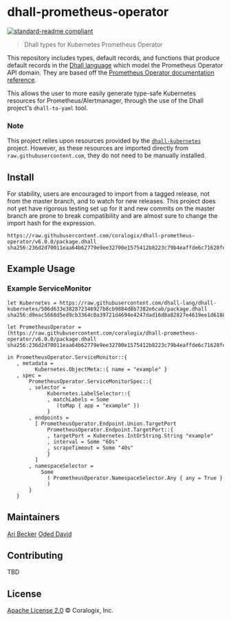 # dhall-prometheus-operator
[![standard-readme compliant](https://img.shields.io/badge/readme%20style-standard-brightgreen.svg?style=flat-square)](https://github.com/RichardLitt/standard-readme)

> Dhall types for Kubernetes Prometheus Operator

This repository includes types, default records, and functions that produce default records in the [Dhall language](https://github.com/dhall-lang/dhall-lang) which model the Prometheus Operator API domain. They are based off the [Prometheus Operator documentation reference](https://github.com/coreos/prometheus-operator/blob/master/Documentation/api.md).

This allows the user to more easily generate type-safe Kubernetes resources for Prometheus/Alertmanager, through the use of the Dhall project's `dhall-to-yaml` tool.

### Note
This project relies upon resources provided by the [`dhall-kubernetes`](https://github.com/dhall-lang/dhall-kubernetes) project. However, as these resources are imported directly from `raw.githubusercontent.com`, they do not need to be manually installed.

## Install
For stability, users are encouraged to import from a tagged release, not from the master branch, and to watch for new releases. This project does not yet have rigorous testing set up for it and new commits on the master branch are prone to break compatibility and are almost sure to change the import hash for the expression.
```
https://raw.githubusercontent.com/coralogix/dhall-prometheus-operator/v6.0.0/package.dhall sha256:236d2d70011eaa64b62779e9ee32700e1575412b8223c79b4eaffde6c71628fe
```

## Example Usage
### Example ServiceMonitor
```dhall
let Kubernetes = https://raw.githubusercontent.com/dhall-lang/dhall-kubernetes/506d633e382872346927b8cb9884d8b7382e6cab/package.dhall sha256:d9eac5668d5ed9cb3364c0a39721d4694e4247dad16d8a82827e4619ee1d6188

let PrometheusOperator = (https://raw.githubusercontent.com/coralogix/dhall-prometheus-operator/v6.0.0/package.dhall sha256:236d2d70011eaa64b62779e9ee32700e1575412b8223c79b4eaffde6c71628fe

in PrometheusOperator.ServiceMonitor::{
   , metadata =
         Kubernetes.ObjectMeta::{ name = "example" }
   , spec =
       PrometheusOperator.ServiceMonitorSpec::{
       , selector =
             Kubernetes.LabelSelector::{
             , matchLabels = Some
                (toMap { app = "example" })
             }
       , endpoints =
         [ PrometheusOperator.Endpoint.Union.TargetPort
             PrometheusOperator.Endpoint.TargetPort::{
             , targetPort = Kubernetes.IntOrString.String "example"
             , interval = Some "60s"
             , scrapeTimeout = Some "40s"
             }
         ]
       , namespaceSelector =
           Some
             ( PrometheusOperator.NamespaceSelector.Any { any = True }
             )
       }
   }
```

## Maintainers
[Ari Becker](https://github.com/ari-becker)
[Oded David](https://github.com/oded-dd)

## Contributing
TBD

## License
[Apache License 2.0](https://www.apache.org/licenses/LICENSE-2.0) © Coralogix, Inc.
